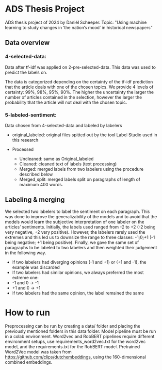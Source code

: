 # ADS Thesis Project
 ADS thesis project of 2024 by Daniël Scheeper. Topic: "Using machine learning to study changes in ‘the nation’s mood’ in historical newspapers"

## Data overview
### 4-selected-data: 
Data after tf-idf was applied on 2-pre-selected-data. This data was used to predict the labels on.

The data is categorized depending on the certainty of the tf-idf prediction that the article deals with one of the chosen topics. We provide 4 levels of certainty: 99%, 98%, 95%, 90%. The higher the uncertainty the larger the number of articles contained in the selection, however the larger the probability that the article will not deal with the chosen topic.

### 5-labeled-sentiment:
Data chosen from 4-selected-data and labeled by labelers

- original_labeled: original files spitted out by the tool Label Studio used in this research

- Processed
    -	Uncleaned: same as Original_labeled
    -	Cleaned: cleaned text of labels (text processing)
    -	Merged: merged labels from two labelers using the procedure described below
    -	Merged_split: merged labels split on paragraphs of length of maximum 400 words.
## Labeling & merging
We selected two labelers to label the sentiment on each paragraph. This was done to improve the generalizability of the models and to avoid that the models would learn the subjective interpretation of one  labeler on the articles’ sentiments. Initially, the labels used ranged from -2 to +2 (-2 being very negative, +2 very positive). However, the labelers rarely used the extremes and this led us to downsize the range to three classes: -1;0;+1 (-1 being negative; +1 being positive). Finally, we gave the same set of paragraphs to be labeled to two labelers and then weighted their judgement in the following way.

-	If two labelers had diverging opinions (-1 and +1) or (+1 and -1), the example was discarded
-	If two labelers had similar opinions, we always preferred the most extreme one:
-	-1 and 0 -> -1
-	+1 and 0 -> +1
-	If two labelers had the same opinion, the label remained the same

# How to run
Preprocessing can be run by creating a data/ folder and placing the previously mentioned folders in this data folder. Model pipeline must be run in a colab environment. Word2vec and RobBERT pipelines require different environment setups, use requirements_word2vec.txt for the word2vec model, and the requirements.txt for the RobBERT model. Pretrained Word2Vec model was taken from https://github.com/clips/dutchembeddings, using the 160-dimensional combined embeddings.
